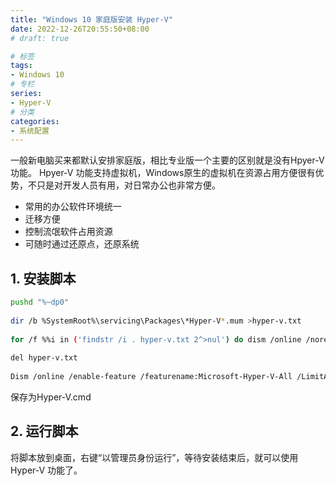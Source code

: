 ```yaml
---
title: "Windows 10 家庭版安装 Hyper-V"
date: 2022-12-26T20:55:50+08:00
# draft: true

# 标签
tags:
- Windows 10
# 专栏
series:
- Hyper-V
# 分类
categories:
- 系统配置
---
```


一般新电脑买来都默认安排家庭版，相比专业版一个主要的区别就是没有Hpyer-V 功能。
Hpyer-V 功能支持虚拟机，Windows原生的虚拟机在资源占用方便很有优势，不只是对开发人员有用，对日常办公也非常方便。

- 常用的办公软件环境统一
- 迁移方便
- 控制流氓软件占用资源
- 可随时通过还原点，还原系统

## 1. 安装脚本

```bash
pushd "%~dp0"
 
dir /b %SystemRoot%\servicing\Packages\*Hyper-V*.mum >hyper-v.txt
 
for /f %%i in ('findstr /i . hyper-v.txt 2^>nul') do dism /online /norestart /add-package:"%SystemRoot%\servicing\Packages\%%i"
 
del hyper-v.txt
 
Dism /online /enable-feature /featurename:Microsoft-Hyper-V-All /LimitAccess /ALL
```
保存为Hyper-V.cmd

## 2. 运行脚本

将脚本放到桌面，右键“以管理员身份运行”，等待安装结束后，就可以使用 Hyper-V 功能了。
